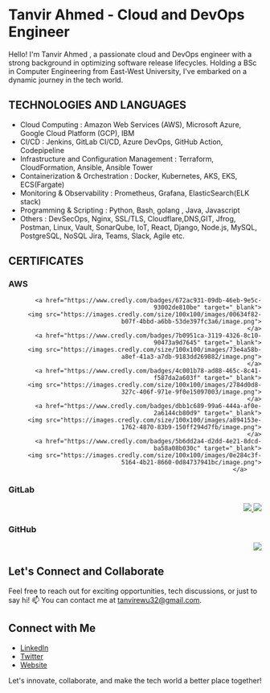 # Tanvir Ahmed - Cloud and DevOps Engineer

Hello! I'm Tanvir Ahmed , a passionate cloud and DevOps engineer with a strong background in optimizing software release lifecycles. Holding a BSc in Computer Engineering from East-West University, I've embarked on a dynamic journey in the tech world.

## TECHNOLOGIES AND LANGUAGES
- Cloud Computing : Amazon Web Services (AWS), Microsoft Azure, Google Cloud Platform (GCP), IBM
- CI/CD : Jenkins, GitLab CI/CD, Azure DevOps, GitHub Action, Codepipeline
- Infrastructure and Configuration Management : Terraform, CloudFormation, Ansible, Ansible Tower
- Containerization & Orchestration : Docker, Kubernetes, AKS, EKS, ECS(Fargate)
- Monitoring & Observability : Prometheus, Grafana, ElasticSearch(ELK stack)
- Programming & Scripting : Python, Bash, golang , Java, Javascript
- Others : DevSecOps, Nginx, SSL/TLS, Cloudflare,DNS,GIT, Jfrog, Postman, Linux, Vault, SonarQube, IoT, React, Django,
Node.js, MySQL, PostgreSQL, NoSQL Jira, Teams, Slack, Agile etc.

## CERTIFICATES

### AWS
<div style="text-align: right;">

    <a href="https://www.credly.com/badges/672ac931-09db-46eb-9e5c-93002de810be" target="_blank">
        <img src="https://images.credly.com/size/100x100/images/00634f82-b07f-4bbd-a6bb-53de397fc3a6/image.png">
    </a>
    <a href="https://www.credly.com/badges/7b0951ca-3119-4326-8c10-90473a9d7645" target="_blank">
        <img src="https://images.credly.com/size/100x100/images/73e4a58b-a8ef-41a3-a7db-9183dd269882/image.png">
    </a>
    <a href="https://www.credly.com/badges/4c001b78-ad88-465c-8c41-f587da2a603f" target="_blank">
        <img src="https://images.credly.com/size/100x100/images/2784d0d8-327c-406f-971e-9f0e15097003/image.png">
    </a>
    <a href="https://www.credly.com/badges/dbb1c689-99a6-444a-af0e-2a6144cb80d9" target="_blank">
        <img src="https://images.credly.com/size/100x100/images/a894153e-1762-4870-83b9-150ff294d7fb/image.png">
    </a>
    <a href="https://www.credly.com/badges/5b6dd2a4-d2dd-4e21-8dcd-ba58a08b030c" target="_blank">
        <img src="https://images.credly.com/size/100x100/images/0e284c3f-5164-4b21-8660-0d84737941bc/image.png">
    </a>    
</div>

### GitLab
<div style="text-align: right;">
    <a href="https://www.credly.com/badges/f7ae4c31-ddbd-462b-885b-ac5345f3f001" target="_blank">
        <img src="https://images.credly.com/size/100x100/images/b751a976-d02e-4698-bbdd-1b0d0af54172/image.png">
    </a>
    <a href="https://www.credly.com/badges/52c9e53f-477b-4b3e-a498-b1e9cc4afc64" target="_blank">
        <img src="https://images.credly.com/size/100x100/images/6adcf7e5-c142-48d5-8033-9c7900de3f14/image.png">
    </a>
</div>

### GitHub
<div style="text-align: right;">
    <a href="https://www.credly.com/badges/b5f67edc-b252-42a5-ae62-b16b25f7cae3" target="_blank">
        <img src="https://images.credly.com/size/100x100/images/024d0122-724d-4c5a-bd83-cfe3c4b7a073/image.png">
    </a>
</div>



## Let's Connect and Collaborate

Feel free to reach out for exciting opportunities, tech discussions, or just to say hi! 📫 You can contact me at [tanvirewu32@gmail.com](mailto:tanvirewu32@gmail.com).

## Connect with Me

- [LinkedIn](https://www.linkedin.com/in/tanvir-cse)
- [Twitter](https://twitter.com/I_AMTANVIR)
- [Website](https://www.iamtanvir.xyz/)

Let's innovate, collaborate, and make the tech world a better place together! 

